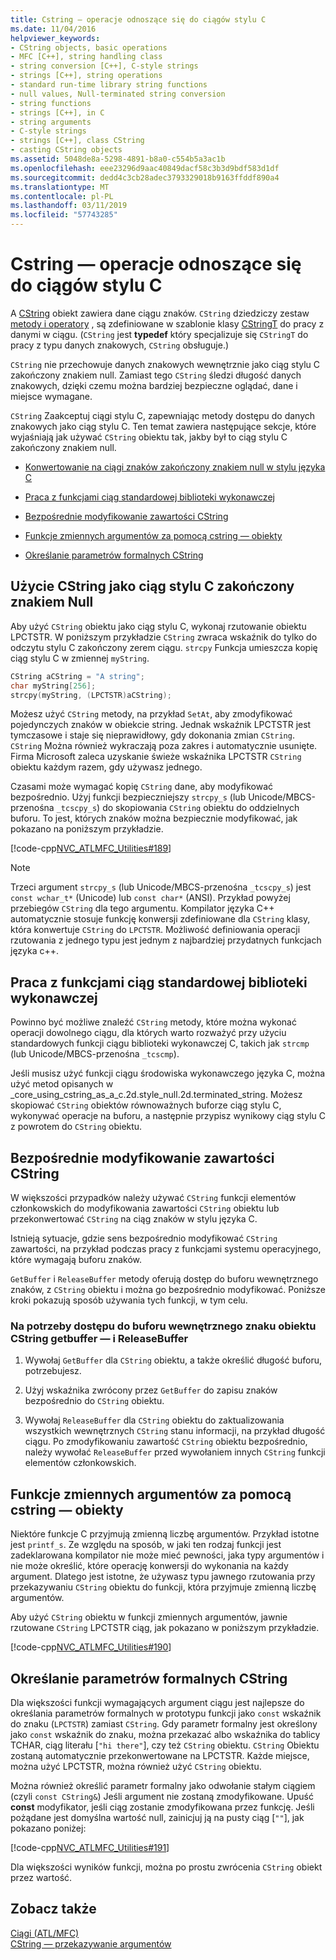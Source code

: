 ```yaml
---
title: Cstring — operacje odnoszące się do ciągów stylu C
ms.date: 11/04/2016
helpviewer_keywords:
- CString objects, basic operations
- MFC [C++], string handling class
- string conversion [C++], C-style strings
- strings [C++], string operations
- standard run-time library string functions
- null values, Null-terminated string conversion
- string functions
- strings [C++], in C
- string arguments
- C-style strings
- strings [C++], class CString
- casting CString objects
ms.assetid: 5048de8a-5298-4891-b8a0-c554b5a3ac1b
ms.openlocfilehash: eee23296d9aac40849dacf58c3b3d9bdf583d1df
ms.sourcegitcommit: dedd4c3cb28adec3793329018b9163ffddf890a4
ms.translationtype: MT
ms.contentlocale: pl-PL
ms.lasthandoff: 03/11/2019
ms.locfileid: "57743285"
---
```

# <a name="cstring-operations-relating-to-c-style-strings"></a>Cstring — operacje odnoszące się do ciągów stylu C

A [CString](../atl-mfc-shared/using-cstring.md) obiekt zawiera dane ciągu znaków. `CString` dziedziczy zestaw [metody i operatory](../atl-mfc-shared/reference/cstringt-class.md) , są zdefiniowane w szablonie klasy [CStringT](../atl-mfc-shared/reference/cstringt-class.md) do pracy z danymi w ciągu. (`CString` jest **typedef** który specjalizuje się `CStringT` do pracy z typu danych znakowych, `CString` obsługuje.)

`CString` nie przechowuje danych znakowych wewnętrznie jako ciąg stylu C zakończony znakiem null. Zamiast tego `CString` śledzi długość danych znakowych, dzięki czemu można bardziej bezpieczne oglądać, dane i miejsce wymagane.

`CString` Zaakceptuj ciągi stylu C, zapewniając metody dostępu do danych znakowych jako ciąg stylu C. Ten temat zawiera następujące sekcje, które wyjaśniają jak używać `CString` obiektu tak, jakby był to ciąg stylu C zakończony znakiem null.

- [Konwertowanie na ciągi znaków zakończony znakiem null w stylu języka C](#_core_using_cstring_as_a_c.2d.style_null.2d.terminated_string)

- [Praca z funkcjami ciąg standardowej biblioteki wykonawczej](#_core_working_with_standard_run.2d.time_library_string_functions)

- [Bezpośrednie modyfikowanie zawartości CString](#_core_modifying_cstring_contents_directly)

- [Funkcje zmiennych argumentów za pomocą cstring — obiekty](#_core_using_cstring_objects_with_variable_argument_functions)

- [Określanie parametrów formalnych CString](#_core_specifying_cstring_formal_parameters)

##  <a name="_core_using_cstring_as_a_c.2d.style_null.2d.terminated_string"></a> Użycie CString jako ciąg stylu C zakończony znakiem Null

Aby użyć `CString` obiektu jako ciąg stylu C, wykonaj rzutowanie obiektu LPCTSTR. W poniższym przykładzie `CString` zwraca wskaźnik do tylko do odczytu stylu C zakończony zerem ciągu. `strcpy` Funkcja umieszcza kopię ciąg stylu C w zmiennej `myString`.

```cpp
CString aCString = "A string";
char myString[256];
strcpy(myString, (LPCTSTR)aCString);
```

Możesz użyć `CString` metody, na przykład `SetAt`, aby zmodyfikować pojedynczych znaków w obiekcie string. Jednak wskaźnik LPCTSTR jest tymczasowe i staje się nieprawidłowy, gdy dokonania zmian `CString`. `CString` Można również wykraczają poza zakres i automatycznie usunięte. Firma Microsoft zaleca uzyskanie świeże wskaźnika LPCTSTR `CString` obiektu każdym razem, gdy używasz jednego.

Czasami może wymagać kopię `CString` dane, aby modyfikować bezpośrednio. Użyj funkcji bezpieczniejszy `strcpy_s` (lub Unicode/MBCS-przenośna `_tcscpy_s`) do skopiowania `CString` obiektu do oddzielnych buforu. To jest, których znaków można bezpiecznie modyfikować, jak pokazano na poniższym przykładzie.

[!code-cpp[NVC_ATLMFC_Utilities#189](../atl-mfc-shared/codesnippet/cpp/cstring-operations-relating-to-c-style-strings_1.cpp)]

> [!NOTE]
> Trzeci argument `strcpy_s` (lub Unicode/MBCS-przenośna `_tcscpy_s`) jest `const wchar_t*` (Unicode) lub `const char*` (ANSI). Przykład powyżej przebiegów `CString` dla tego argumentu. Kompilator języka C++ automatycznie stosuje funkcję konwersji zdefiniowane dla `CString` klasy, która konwertuje `CString` do `LPCTSTR`. Możliwość definiowania operacji rzutowania z jednego typu jest jednym z najbardziej przydatnych funkcjach języka c++.

##  <a name="_core_working_with_standard_run.2d.time_library_string_functions"></a> Praca z funkcjami ciąg standardowej biblioteki wykonawczej

Powinno być możliwe znaleźć `CString` metody, które można wykonać operacji dowolnego ciągu, dla których warto rozważyć przy użyciu standardowych funkcji ciągu biblioteki wykonawczej C, takich jak `strcmp` (lub Unicode/MBCS-przenośna `_tcscmp`).

Jeśli musisz użyć funkcji ciągu środowiska wykonawczego języka C, można użyć metod opisanych w _core_using_cstring_as_a_c.2d.style_null.2d.terminated_string. Możesz skopiować `CString` obiektów równoważnych buforze ciąg stylu C, wykonywać operacje na buforu, a następnie przypisz wynikowy ciąg stylu C z powrotem do `CString` obiektu.

##  <a name="_core_modifying_cstring_contents_directly"></a> Bezpośrednie modyfikowanie zawartości CString

W większości przypadków należy używać `CString` funkcji elementów członkowskich do modyfikowania zawartości `CString` obiektu lub przekonwertować `CString` na ciąg znaków w stylu języka C.

Istnieją sytuacje, gdzie sens bezpośrednio modyfikować `CString` zawartości, na przykład podczas pracy z funkcjami systemu operacyjnego, które wymagają buforu znaków.

`GetBuffer` i `ReleaseBuffer` metody oferują dostęp do buforu wewnętrznego znaków, z `CString` obiektu i można go bezpośrednio modyfikować. Poniższe kroki pokazują sposób używania tych funkcji, w tym celu.

### <a name="to-use-getbuffer-and-releasebuffer-to-access-the-internal-character-buffer-of-a-cstring-object"></a>Na potrzeby dostępu do buforu wewnętrznego znaku obiektu CString getbuffer — i ReleaseBuffer

1. Wywołaj `GetBuffer` dla `CString` obiektu, a także określić długość buforu, potrzebujesz.

1. Użyj wskaźnika zwrócony przez `GetBuffer` do zapisu znaków bezpośrednio do `CString` obiektu.

1. Wywołaj `ReleaseBuffer` dla `CString` obiektu do zaktualizowania wszystkich wewnętrznych `CString` stanu informacji, na przykład długość ciągu. Po zmodyfikowaniu zawartość `CString` obiektu bezpośrednio, należy wywołać `ReleaseBuffer` przed wywołaniem innych `CString` funkcji elementów członkowskich.

##  <a name="_core_using_cstring_objects_with_variable_argument_functions"></a> Funkcje zmiennych argumentów za pomocą cstring — obiekty

Niektóre funkcje C przyjmują zmienną liczbę argumentów. Przykład istotne jest `printf_s`. Ze względu na sposób, w jaki ten rodzaj funkcji jest zadeklarowana kompilator nie może mieć pewności, jaka typy argumentów i nie może określić, które operację konwersji do wykonania na każdy argument. Dlatego jest istotne, że używasz typu jawnego rzutowania przy przekazywaniu `CString` obiektu do funkcji, która przyjmuje zmienną liczbę argumentów.

Aby użyć `CString` obiektu w funkcji zmiennych argumentów, jawnie rzutowane `CString` LPCTSTR ciąg, jak pokazano w poniższym przykładzie.

[!code-cpp[NVC_ATLMFC_Utilities#190](../atl-mfc-shared/codesnippet/cpp/cstring-operations-relating-to-c-style-strings_2.cpp)]

##  <a name="_core_specifying_cstring_formal_parameters"></a> Określanie parametrów formalnych CString

Dla większości funkcji wymagających argument ciągu jest najlepsze do określania parametrów formalnych w prototypu funkcji jako `const` wskaźnik do znaku (`LPCTSTR`) zamiast `CString`. Gdy parametr formalny jest określony jako `const` wskaźnik do znaku, można przekazać albo wskaźnika do tablicy TCHAR, ciąg literału [`"hi there"`], czy też `CString` obiektu. `CString` Obiektu zostaną automatycznie przekonwertowane na LPCTSTR. Każde miejsce, można użyć LPCTSTR, można również użyć `CString` obiektu.

Można również określić parametr formalny jako odwołanie stałym ciągiem (czyli `const CString&`) Jeśli argument nie zostaną zmodyfikowane. Upuść **const** modyfikator, jeśli ciąg zostanie zmodyfikowana przez funkcję. Jeśli pożądane jest domyślna wartość null, zainicjuj ją na pusty ciąg [`""`], jak pokazano poniżej:

[!code-cpp[NVC_ATLMFC_Utilities#191](../atl-mfc-shared/codesnippet/cpp/cstring-operations-relating-to-c-style-strings_3.cpp)]

Dla większości wyników funkcji, można po prostu zwrócenia `CString` obiekt przez wartość.

## <a name="see-also"></a>Zobacz także

[Ciągi (ATL/MFC)](../atl-mfc-shared/strings-atl-mfc.md)<br/>
[CString — przekazywanie argumentów](../atl-mfc-shared/cstring-argument-passing.md)
